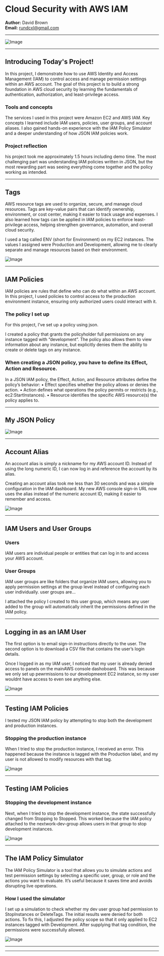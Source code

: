 
# Cloud Security with AWS IAM


**Author:** David Brown  
**Email:** rundcxl@gmail.com

---

![Image](http://learn.nextwork.org/thankful_red_mysterious_otter/uploads/aws-security-iam_1c864649)

---

## Introducing Today's Project!

In this project, I demonstrate how to use AWS Identity and Access Management (IAM) to control access and manage permission settings within an AWS account. The goal of this project is to build a strong foundation in AWS cloud security by learning the fundamentals of authentication, authorization, and least-privilege access.

### Tools and concepts

The services I used in this project were Amazon EC2 and AWS IAM. Key concepts I learned include IAM users, policies, user groups, and account aliases. I also gained hands-on experience with the IAM Policy Simulator and a deeper understanding of how JSON IAM policies work.

### Project reflection

his project took me approximately 1.5 hours including demo time. The most challenging part was understanding IAM policies written in JSON, but the most rewarding part was seeing everything come together and the policy working as intended.

---

## Tags

AWS resource tags are used to organize, secure, and manage cloud resources. Tags are key–value pairs that can identify ownership, environment, or cost center, making it easier to track usage and expenses. I also learned how tags can be applied in IAM policies to enforce least-privilege access, helping strengthen governance, automation, and overall cloud security.

I used a tag called ENV (short for Environment) on my EC2 instances. The values I assigned were Production and Development, allowing me to clearly separate and manage resources based on their environment.

![Image](http://learn.nextwork.org/thankful_red_mysterious_otter/uploads/aws-security-iam_2e0e5a5d)

---

## IAM Policies

IAM policies are rules that define who can do what within an AWS account. In this project, I used policies to control access to the production environment instance, ensuring only authorized users could interact with it.

### The policy I set up

For this project, I’ve set up a policy using json.

I created a policy that grants the policyholder full permissions on any instance tagged with “development”. The policy also allows them to view information about any instance, but explicitly denies them the ability to create or delete tags on any instance.

### When creating a JSON policy, you have to define its Effect, Action and Resource.

In a JSON IAM policy, the Effect, Action, and Resource attributes define the policy’s behavior:
	•	Effect specifies whether the policy allows or denies the action.
	•	Action defines what operations the policy permits or restricts (e.g., ec2:StartInstances).
	•	Resource identifies the specific AWS resource(s) the policy applies to.


---

## My JSON Policy

![Image](http://learn.nextwork.org/thankful_red_mysterious_otter/uploads/aws-security-iam_1c864649)

---

## Account Alias

An account alias is simply a nickname for my AWS account ID. Instead of using the long numeric ID, I can now log in and reference the account by its alias.

Creating an account alias took me less than 30 seconds and was a simple configuration in the IAM dashboard. My new AWS console sign-in URL now uses the alias instead of the numeric account ID, making it easier to remember and access.

![Image](http://learn.nextwork.org/thankful_red_mysterious_otter/uploads/aws-security-iam_0eb4439b)

---

## IAM Users and User Groups

### Users

IAM users are individual people or entities that can log in to and access your AWS account.

### User Groups

IAM user groups are like folders that organize IAM users, allowing you to apply permission settings at the group level instead of configuring each user individually.
 user groups are...

I attached the policy I created to this user group, which means any user added to the group will automatically inherit the permissions defined in the IAM policy.

---

## Logging in as an IAM User

The first option is to email sign-in instructions directly to the user. The second option is to download a CSV file that contains the user’s login details.

Once I logged in as my IAM user, I noticed that my user is already denied access to panels on the mainAWS console dashoboard. This was because we only set up pewrmissions to our developmeent EC2 instance, so my user wouldnt have access to even see anything else. 

![Image](http://learn.nextwork.org/thankful_red_mysterious_otter/uploads/aws-security-iam_6f2ab446)

---

## Testing IAM Policies

I tested my JSON IAM policy by attempting to stop both the development and production instances.

### Stopping the production instance

When I tried to stop the production instance, I received an error. This happened because the instance is tagged with the Production label, and my user is not allowed to modify resources with that tag.


![Image](http://learn.nextwork.org/thankful_red_mysterious_otter/uploads/aws-security-iam_0e7a9d6a)

---

## Testing IAM Policies

### Stopping the development instance

Next, when I tried to stop the development instance, the state successfully changed from Stopping to Stopped. This worked because the IAM policy attached to the nextwork-dev-group allows users in that group to stop development instances.

![Image](http://learn.nextwork.org/thankful_red_mysterious_otter/uploads/aws-security-iam_1811801c)

---

## The IAM Policy Simulator

The IAM Policy Simulator is a tool that allows you to simulate actions and test permission settings by selecting a specific user, group, or role and the actions you want to evaluate. It’s useful because it saves time and avoids disrupting live operations.

### How I used the simulator

I set up a simulation to check whether my dev user group had permission to StopInstances or DeleteTags. The initial results were denied for both actions. To fix this, I adjusted the policy scope so that it only applied to EC2 instances tagged with Development. After supplying that tag condition, the permissions were successfully allowed.

![Image](http://learn.nextwork.org/thankful_red_mysterious_otter/uploads/aws-security-iam_069d8a621)

---

---
